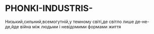 # PHONKI-INDUSTRIS-
Низький,сильний,всемогутній,у темному світі,де світло лише де-не-де,йде війна між людьми і невідомими формами життя
